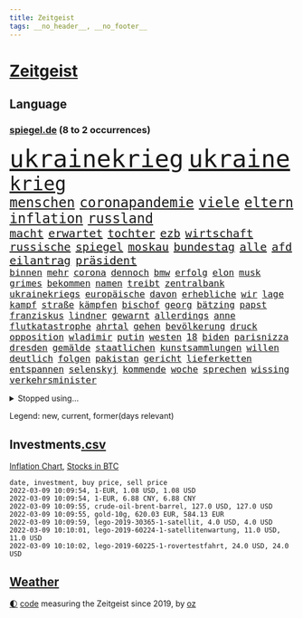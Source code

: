 ```yaml
---
title: Zeitgeist
tags: __no_header__, __no_footer__
---
```


# [Zeitgeist](https://oliz.io/zeitgeist/)

## Language

<h3><a href="https://www.spiegel.de" target="_blank">spiegel.de</a> (8 to 2 occurrences)</h3>
<p style="font-family:monospace">
<span style="font-size:32pt"><a href="news_links.html#ukrainekrieg" class="current">ukrainekrieg</a></span>
<span style="font-size:32pt"><a href="news_links.html#ukraine" class="current">ukraine</a></span>
<br>
<span style="font-size:25pt"><a href="news_links.html#krieg" class="current">krieg</a></span>
<br>
<span style="font-size:18pt"><a href="news_links.html#menschen" class="current">menschen</a></span>
<span style="font-size:18pt"><a href="news_links.html#coronapandemie" class="current">coronapandemie</a></span>
<span style="font-size:18pt"><a href="news_links.html#viele" class="current">viele</a></span>
<span style="font-size:18pt"><a href="news_links.html#eltern" class="current">eltern</a></span>
<span style="font-size:18pt"><a href="news_links.html#inflation" class="current">inflation</a></span>
<span style="font-size:18pt"><a href="news_links.html#russland" class="current">russland</a></span>
<br>
<span style="font-size:15pt"><a href="news_links.html#macht" class="current">macht</a></span>
<span style="font-size:15pt"><a href="news_links.html#erwartet" class="current">erwartet</a></span>
<span style="font-size:15pt"><a href="news_links.html#tochter" class="current">tochter</a></span>
<span style="font-size:15pt"><a href="news_links.html#ezb" class="current">ezb</a></span>
<span style="font-size:15pt"><a href="news_links.html#wirtschaft" class="current">wirtschaft</a></span>
<span style="font-size:15pt"><a href="news_links.html#russische" class="current">russische</a></span>
<span style="font-size:15pt"><a href="news_links.html#spiegel" class="current">spiegel</a></span>
<span style="font-size:15pt"><a href="news_links.html#moskau" class="current">moskau</a></span>
<span style="font-size:15pt"><a href="news_links.html#bundestag" class="current">bundestag</a></span>
<span style="font-size:15pt"><a href="news_links.html#alle" class="current">alle</a></span>
<span style="font-size:15pt"><a href="news_links.html#afd" class="current">afd</a></span>
<span style="font-size:15pt"><a href="news_links.html#eilantrag" class="current">eilantrag</a></span>
<span style="font-size:15pt"><a href="news_links.html#präsident" class="current">präsident</a></span>
<br>
<span style="font-size:12pt"><a href="news_links.html#binnen" class="current">binnen</a></span>
<span style="font-size:12pt"><a href="news_links.html#mehr" class="current">mehr</a></span>
<span style="font-size:12pt"><a href="news_links.html#corona" class="current">corona</a></span>
<span style="font-size:12pt"><a href="news_links.html#dennoch" class="current">dennoch</a></span>
<span style="font-size:12pt"><a href="news_links.html#bmw" class="current">bmw</a></span>
<span style="font-size:12pt"><a href="news_links.html#erfolg" class="current">erfolg</a></span>
<span style="font-size:12pt"><a href="news_links.html#elon" class="current">elon</a></span>
<span style="font-size:12pt"><a href="news_links.html#musk" class="current">musk</a></span>
<span style="font-size:12pt"><a href="news_links.html#grimes" class="new">grimes</a></span>
<span style="font-size:12pt"><a href="news_links.html#bekommen" class="current">bekommen</a></span>
<span style="font-size:12pt"><a href="news_links.html#namen" class="current">namen</a></span>
<span style="font-size:12pt"><a href="news_links.html#treibt" class="current">treibt</a></span>
<span style="font-size:12pt"><a href="news_links.html#zentralbank" class="current">zentralbank</a></span>
<span style="font-size:12pt"><a href="news_links.html#ukrainekriegs" class="current">ukrainekriegs</a></span>
<span style="font-size:12pt"><a href="news_links.html#europäische" class="current">europäische</a></span>
<span style="font-size:12pt"><a href="news_links.html#davon" class="current">davon</a></span>
<span style="font-size:12pt"><a href="news_links.html#erhebliche" class="current">erhebliche</a></span>
<span style="font-size:12pt"><a href="news_links.html#wir" class="current">wir</a></span>
<span style="font-size:12pt"><a href="news_links.html#lage" class="current">lage</a></span>
<span style="font-size:12pt"><a href="news_links.html#kampf" class="current">kampf</a></span>
<span style="font-size:12pt"><a href="news_links.html#straße" class="current">straße</a></span>
<span style="font-size:12pt"><a href="news_links.html#kämpfen" class="current">kämpfen</a></span>
<span style="font-size:12pt"><a href="news_links.html#bischof" class="current">bischof</a></span>
<span style="font-size:12pt"><a href="news_links.html#georg" class="current">georg</a></span>
<span style="font-size:12pt"><a href="news_links.html#bätzing" class="current">bätzing</a></span>
<span style="font-size:12pt"><a href="news_links.html#papst" class="current">papst</a></span>
<span style="font-size:12pt"><a href="news_links.html#franziskus" class="current">franziskus</a></span>
<span style="font-size:12pt"><a href="news_links.html#lindner" class="current">lindner</a></span>
<span style="font-size:12pt"><a href="news_links.html#gewarnt" class="current">gewarnt</a></span>
<span style="font-size:12pt"><a href="news_links.html#allerdings" class="current">allerdings</a></span>
<span style="font-size:12pt"><a href="news_links.html#anne" class="current">anne</a></span>
<span style="font-size:12pt"><a href="news_links.html#flutkatastrophe" class="current">flutkatastrophe</a></span>
<span style="font-size:12pt"><a href="news_links.html#ahrtal" class="current">ahrtal</a></span>
<span style="font-size:12pt"><a href="news_links.html#gehen" class="current">gehen</a></span>
<span style="font-size:12pt"><a href="news_links.html#bevölkerung" class="current">bevölkerung</a></span>
<span style="font-size:12pt"><a href="news_links.html#druck" class="current">druck</a></span>
<span style="font-size:12pt"><a href="news_links.html#opposition" class="current">opposition</a></span>
<span style="font-size:12pt"><a href="news_links.html#wladimir" class="current">wladimir</a></span>
<span style="font-size:12pt"><a href="news_links.html#putin" class="current">putin</a></span>
<span style="font-size:12pt"><a href="news_links.html#westen" class="current">westen</a></span>
<span style="font-size:12pt"><a href="news_links.html#18" class="current">18</a></span>
<span style="font-size:12pt"><a href="news_links.html#biden" class="current">biden</a></span>
<span style="font-size:12pt"><a href="news_links.html#parisnizza" class="new">parisnizza</a></span>
<span style="font-size:12pt"><a href="news_links.html#dresden" class="current">dresden</a></span>
<span style="font-size:12pt"><a href="news_links.html#gemälde" class="current">gemälde</a></span>
<span style="font-size:12pt"><a href="news_links.html#staatlichen" class="current">staatlichen</a></span>
<span style="font-size:12pt"><a href="news_links.html#kunstsammlungen" class="new">kunstsammlungen</a></span>
<span style="font-size:12pt"><a href="news_links.html#willen" class="current">willen</a></span>
<span style="font-size:12pt"><a href="news_links.html#deutlich" class="current">deutlich</a></span>
<span style="font-size:12pt"><a href="news_links.html#folgen" class="current">folgen</a></span>
<span style="font-size:12pt"><a href="news_links.html#pakistan" class="current">pakistan</a></span>
<span style="font-size:12pt"><a href="news_links.html#gericht" class="current">gericht</a></span>
<span style="font-size:12pt"><a href="news_links.html#lieferketten" class="current">lieferketten</a></span>
<span style="font-size:12pt"><a href="news_links.html#entspannen" class="current">entspannen</a></span>
<span style="font-size:12pt"><a href="news_links.html#selenskyj" class="current">selenskyj</a></span>
<span style="font-size:12pt"><a href="news_links.html#kommende" class="current">kommende</a></span>
<span style="font-size:12pt"><a href="news_links.html#woche" class="current">woche</a></span>
<span style="font-size:12pt"><a href="news_links.html#sprechen" class="current">sprechen</a></span>
<span style="font-size:12pt"><a href="news_links.html#wissing" class="current">wissing</a></span>
<span style="font-size:12pt"><a href="news_links.html#verkehrsminister" class="current">verkehrsminister</a></span>
</p>
<details>
<summary>Stopped using...</summary>
<p class="former" style="font-size:12pt">
elfmeter(505) gegenseitig(505) kämpfte(505) leeren(504) nachfolge(504) notfalls(504) vermutlich(504) beleidigungen(503) kita(503) kraft(503) legte(503) manchester(503) atmosphäre(502) braun(502) klaren(502) krankenhäuser(502) londoner(502) nachruf(502) sprengstoff(502) ankunft(501) coronaschnelltests(501) erfolgreiche(501) gemeinden(501) juden(501) konservativen(501) ludwig(501) sexuelle(501) unrecht(501) verdächtiger(501) abgang(500) büros(500) coronafälle(500) fallzahlen(500) herbert(500) korruption(500) michelle(500) radsport(500) rückschlag(500) steuer(500) zurzeit(500) 35(499) d(499) duell(499) kampagne(499) lockdowns(499) tore(499) vorschläge(499) alarm(498) boot(498) einstigen(498) euphorie(498) geboten(498) hinterlassen(498) ikone(498) israelischen(498) konfrontiert(498) minute(498) nachhaltig(498) nigeria(498) regel(498) stich(498) abwehr(497) angeblichen(497) anzeige(497) black(497) fdpchef(497) finanzaufsicht(497) giffey(497) harry(497) historisch(497) jüngste(497) kiel(497) peru(497) putsch(497) seitdem(497) umfeld(497) zwang(497) aufgeben(496) erstaunlich(496) flaschen(496) gesteht(496) joshua(496) julia(496) jung(496) juventus(496) kontrolliert(496) krankenhäusern(496) menschenrechte(496) parteitag(496) strecke(496) usbehörden(496) verbieten(496) dubai(495) erwartungen(495) freund(495) kaufen(495) laden(495) maß(495) organisationen(495) philip(495) regime(495) schlechten(495) verschaffen(495) viktor(495) wand(495) anteil(494) australische(494) endspiel(494) entschuldigen(494) frust(494) partys(494) schwangere(494) theater(494) wünschen(494) florida(493) kollaps(493) körperverletzung(493) meghan(493) opfers(493) skepsis(493) übergeben(493) 52(492) 79(492) ermöglichen(492) gegangen(492) jugendlicher(492) kandidat(492) kaputt(492) konzentrieren(492) respekt(492) torhüter(492) tourismus(492) verschieben(492) hund(491) islamischen(491) orbán(491) vorliegt(491) wochenüberblick(491) schnelltests(490) wiederholt(490) dämpfer(489) halbfinale(489) irak(489) kulissen(489) 3(488) erinnern(488) gedreht(488) juni(488) kürzlich(488) nordirland(488) umstrittenes(488) anschließend(487) lieferten(487) reiste(487) signalisiert(487) zinsen(487) anbieter(486) lernt(486) steckte(486) tim(486) vorjahr(486) belege(485) homosexuelle(485) kommunistische(485) milde(485) ausmaß(484) glücklich(484) neuauflage(484) präsidentin(484) tatverdächtigen(484) fakten(483) griechische(483) verstößt(483) verwandelt(483) antonio(482) bürgermeisterin(482) eurecht(482) journalistin(482) offizielle(482) antisemitismus(481) einreise(481) verstanden(481) wiederholen(481) duisburg(480) wirbt(480) frisch(479) haftstrafen(479) indirekt(479) spitzenreiter(479) text(479) nase(478) rivale(478) 54(477) katholischen(477) love(477) migration(477) müsste(477) zogen(477) übernommen(477) gesundheitsministerium(475) hadert(475) hausarrest(475) rollt(475) ähnlich(474) händler(473) unterschrieben(473) vermissen(473) boomen(472) bundesamts(472) erfährt(472) erstochen(472) sprachen(472) telefon(472) automatisch(471) erweist(471) gastronomie(471) präsenz(471) äußerte(471) drin(469) sergio(469) stört(469) kandidieren(468) spannend(468) trauert(468) fließen(467) zeigten(467) 2012(466) riesiges(465) sprung(465) grünenchefin(464) niederländischen(464) herausforderung(463) patzt(462) gruppen(461) intelligenz(461) kleinkind(461) intensivstationen(460) kanaren(460) 36(456) abgeschlossen(455) beobachtung(455) palmer(455) herausforderungen(453) konzert(453) guatemala(452) schulz(452) trauma(452) präsidentschaft(451) eingeschaltet(449) pentagon(449) ausgaben(447) beendete(447) weltmeisterschaft(447) inselstaat(446) palästinenser(446) 56(441) riesigen(440) verursachte(435) bösen(434) koblenz(433) trugen(431) diess(428) erzieher(428) brachten(424) 58(423) entfernen(423) lidl(423) schärfer(420) leiter(419) dankt(418) stiko(413) motivation(408) polizeiruf(399) umbau(399) gewinne(396) infos(393) diagnose(392) räumte(390) gegeneinander(388) tübinger(388) fuhren(383) klappen(382) pokal(375) ungemütlich(374) belästigung(372) gelöscht(372) lehrerin(372) staatsschutz(368) behindern(367) josef(362) containerschiff(361) herren(361) 20jährige(360) kaffee(359) magische(359) günstig(358) unzureichend(358) rein(356) recherche(355) strich(353) promille(348) bürgerrechtler(346) westberlin(346) ausländischen(345) paaren(342) übung(342) orte(339) angefahren(338) russe(337) untermauert(330) diplomatische(328) bosch(326) marihuana(326) belgische(322) enthalten(314) fühle(313) erdoğans(312) asyl(311) spannende(308) ferdinand(305) rechnung(305) charles(304) eile(296) fußballnationalmannschaft(294) fußballstar(294) nötigen(292) erlässt(290) heizt(289) bka(286) durchsuchung(280) hingelegt(278) regierungskoalition(278) potsdamer(277) abgegeben(276) schönheit(276) besonderes(275) richteten(273) dauerregen(271) schwule(271) unglaublich(268) hardliner(267) dorthin(266) kreise(266) videoaufnahmen(263) impfverweigerer(262) jahresende(262) einsätze(261) parlamentswahlen(261) kugel(260) deutschkolumne(259) einwanderer(258) flugverkehr(257) laute(255) lago(254) maggiore(254) bezichtigt(250) träumt(250) angeblichem(248) befragung(248) eröffnung(246) lee(246) entsorgt(245) transfers(245) ausnahme(243) erhöhte(242) peters(241) aussterben(240) staatschefs(240) hunderttausenden(239) delta(238) mythos(238) verurteilter(238) vormittag(238) alzheimer(237) dänen(233) ohnehin(232) teufel(231) historischem(230) liebt(230) expertengremium(229) schließung(229) denis(227) dauerhafte(226) kurzzeitig(226) chaotischen(223) coup(223) heiraten(223) verharmlost(223) auslaufen(222) vierter(221) 9(220) intendant(220) sicherer(220) australischen(216) chefs(216) festgehalten(216) umzug(216) überflutet(216) abgesehen(215) geräumt(215) spezies(214) strikten(213) vermeintlicher(213) zwischendurch(213) häufigsten(212) nevada(212) waldbrand(212) einführung(210) 1994(208) kolumbianische(205) gelaufen(204) kyrgios(204) maurer(204) schwimmt(201) camp(200) halbleitern(200) menschenrechtsaktivisten(200) militärpräsenz(199) gelohnt(198) jinping(197) kulisse(197) nrwministerpräsident(196) wechselte(196) anschluss(195) staatsmedien(195) drastischer(194) fraktion(194) kapitolsturm(194) kuriose(193) norwegischen(193) siebzigerjahren(193) zerschlagen(193) 1976(192) bundesbehörde(192) ersetzt(192) genießt(192) schwarz(192) slam(192) spencer(191) bemerkbar(189) angemeldet(188) bewahrt(187) expertin(187) niklas(187) verbinden(187) kristina(186) fußgänger(185) meterhohe(185) moritz(184) achte(183) annika(183) engsten(182) grand(182) löschen(182) mitchell(182) zurückgeben(181) stehlen(180) zügen(178) langweilig(177) zerbrach(177) anhängern(176) fische(176) händen(176) erkannt(173) befreiung(172) fluggäste(171) staatsbesuch(171) ussoldaten(171) uwe(171) polizeiwache(170) erfinden(168) pastor(167) überraschende(167) fahndung(165) coronaprämie(164) größeres(164) investiert(164) zuschuss(164) überfahrt(164) 115(162) 2025(162) bekenntnis(162) filip(162) 73(161) preiserhöhungen(161) zugverkehr(160) bestätigte(159) gesessen(159) unterschiedlichen(158) zeitgleich(154) gelobt(152) wiederholung(152) zwecke(152) ahmaud(151) antwortete(151) arbery(151) minderheiten(151) friedlich(150) talk(150) auszug(149) mehrwertsteuer(149) 2gregel(148) infektionsschutzgesetz(148) parteiausschlussverfahren(148) fernzüge(147) geschäftsführerin(147) straftaten(146) kleinere(145) personelle(145) brady(144) grippe(144) hell(144) radikalen(144) auftritten(143) weitergeben(143) überraschte(143) digitales(142) auszubildende(141) genügt(141) mr(141) daniil(140) demut(140) hanna(140) junta(140) medwedew(140) gefeuert(139) berlinbrandenburg(138) hadern(138) feminismus(137) kapstadt(137) zurückzuholen(137) friedens(136) himmlischen(136) realen(136) regierende(136) xavier(136) anzubieten(135) burundi(135) harren(135) ice(135) mad(135) bewaffneter(134) psychologie(134) umstellung(133) verschüttet(133) weiterbildung(132) tatverdächtigem(131) tragisch(131) getötete(130) usjustiz(130) verdoppeln(130) vorsitz(130) knüpfen(129) schlepper(129) sozialer(129) station(129) price(128) theologe(128) adam(127) bettina(127) grünenfraktion(127) spezielle(127) trank(125) arbeitslosen(124) gefängnissen(124) inbetriebnahme(124) zurückgezogen(124) 1974(123) geltendes(123) grünenspitze(123) knappheit(123) unsicherheiten(123) betreibern(122) coronabonus(122) süle(122) bahnen(121) fernverkehr(121) spürbar(121) strafvollzug(121) minderheitsregierung(120) schwächen(120) strafverfahren(120) wenigstens(120) aung(119) baubranche(119) geheimdienste(119) n26(119) exkanzler(118) rotterdam(118) weißer(118) billigt(117) faul(117) shanghai(117) dfbteam(116) erschossenen(116) künstlicher(116) parteichefs(116) abu(115) perspektive(115) privatleben(115) verfolgten(115) inklusive(114) vaterland(114) verbringt(114) anfangen(113) großhandel(113) ambitionen(112) doppelspitze(112) dschungel(112) polnischer(112) popstars(111) radikaler(111) viola(111) 30000(110) mutterkonzern(110) verstorbene(110) zusammenstöße(110) afdpolitiker(109) wilden(109) häftlinge(108) spielfilm(107) 8(106) mahnen(106) verleihung(106) gestört(105) medienkonzern(105) zeitplan(105) australian(104) magic(104) ops(104) oscarpreisträger(104) rigorose(104) siegerin(104) unglaubliche(104) zentralbanken(104) überragende(104) weinen(103) esaastronaut(102) materialien(102) mehrmals(101) bayernstar(100) innere(100) zimmermann(100) bitterer(99) case(99) zugesetzt(98) gasknappheit(97) belogen(96) entzündet(96) greenwashing(96) hinrichtungen(96) cleo(95) perfekt(95) tötungen(95) apartheid(94) coronaisolation(94) kaiserslautern(94) tonga(94) ökostromumlage(94) cduvorsitzende(93) woanders(93) boostern(92) exchef(92) fußballs(92) ehrlich(91) erfolgs(91) abschmelzen(90) aggressiven(90) arbeitskampf(90) bundeshaushalt(90) imperium(90) mehrheitlich(90) archäologe(89) auffrischungsimpfungen(89) blauen(89) fortan(89) jogger(89) jude(89) mexikanischen(89) alexijewitsch(88) bestätigung(88) herta(88) klimaneutrale(88) reihenweise(88) tommy(88) vorkaufsrecht(88) coronaberichterstattung(87) dušan(87) eingeläutet(87) hintermänner(87) marktanteil(87) paradies(87) todesstrafe(87) wüsts(87) zensiert(87) zig(87) kundgebung(86) outfit(86) prekär(86) sachverständigenrat(86) tories(86) unterbringung(86) verschoss(86) abzuhalten(85) falk(85) führungsduo(85) perus(85) wolfsburger(85) fahrerlaubnis(84) guterres(84) lebenslang(84) mail(84) unogeneralsekretär(84) unverantwortlich(84) votum(84) auswirkt(83) drogenbande(83) gefängnisse(83) lebenszeichen(83) studiengänge(83) testnachweis(83) windkraftanlagen(83) ökonomin(83) covorsitzende(82) oskar(82) treibender(82) extremsportler(81) gebürtige(81) tierhaltung(81) zerocovidpolitik(81) immunschutz(80) kyi(80) suu(80) thesen(80) verunsicherung(79) camilla(78) ibizaaffäre(78) zufall(78) 8500(77) ablehnen(77) apotheken(77) eingezeichnet(77) gelb(77) gespaltenen(77) kontrollierte(77) gesundheitsexperte(76) präsidentenamt(76) sinnlos(76) tatmotiv(76) wahlbetrugs(76) werkbank(76) 1995(75) branchenverband(75) bundesagentur(75) unendliche(75) vergabe(75) übertrieben(75) eva(74) gewinnung(74) mitleid(74) pessimistisch(74) schreie(74) verzweifelter(74) betreuern(73) coronagegner(73) f(73) immunologin(73) krisenstab(73) unterzeichnen(73) 107(72) ausliefern(72) dokureihe(72) brandbrief(71) dahmen(71) dudenhöffer(71) parteivorsitzenden(71) verrückte(71) 122(70) amüsiert(70) begrenzung(70) coronapositiv(70) lastminutesieg(70) milden(70) nordirak(70) reinhart(70) schottet(70) steuerzahler(70) verzeihung(70) american(69) beliebten(69) coronavirusnews(69) disney+(69) irritationen(69) behauptungen(68) herunterfahren(68) streaming(68) tierärzte(68) vaterschaft(68) weiterarbeiten(68) caroline(67) farcrebellen(67) gelungenes(67) uspolitiker(67) verankert(67) zerstritten(67) überflüssig(67) intensivpfleger(66) letztlich(66) ereignisreichen(65) eukommissionschefin(65) fußballheld(65) polizistenmorde(65) seifert(65) thematisiert(65) verurteilten(65) 1957(64) besetzung(64) betonte(64) erfurter(64) onlineparteitag(64) passte(64) senden(64) strikte(64) zwangsweise(64) 1954(63) anker(63) bern(63) cnn(63) eckel(63) elternschaft(63) finanzmarktaufsicht(63) fußballspielen(63) irene(63) kinderimpfungen(63) marcus(63) offenheit(63) rihanna(63) teuerung(63) 1978(62) beschwerte(62) eberl(62) formulieren(62) führungskräfte(62) lawine(62) neuschnee(62) schulterschluss(62) 136(61) besiegen(61) erahnen(61) feigheit(61) fotostrecke(61) fünfmal(61) popikone(61) sackgasse(61) 65jähriger(60) auslandssender(60) baustellen(60) hochrisikogebiet(60) muscheln(60) transport(60) uigurischen(60) vollzogen(60) wesentlichen(60) überprüfung(60) außenhandel(59) brisant(59) exregierungschefin(59) ffp2masken(59) leitete(59) schwimmende(59) aufmarschiert(58) horrorfilm(58) krisengebiete(58) männlichkeit(58) pflegekräften(58) spitzenbeamtin(58) stadionkapazität(58) verehrt(58) baumgart(57) gletscherschmelze(57) olympiageneralprobe(57) abflachen(56) bat(56) dreistelligen(56) gregorowicz(56) kardiologen(56) madagaskar(56) offenbarte(56) thailändischen(56) lawinengefahr(55) mittelgebirgen(55) nordseeinsel(55) pflegeheime(55) trainers(55) untergebenen(55) antisemitismusvorwürfen(54) nutzlos(54) passende(54) verhinderung(54) geschlecht(53) jüngst(53) melbourne(53) pool(53) zinspolitik(53) audi(52) definitiv(52) flugschüler(52) herausragenden(52) kamerun(52) kameruns(52) küken(52) lesbischen(52) nachwuchspiloten(52) richtungen(52) sperma(52) wartete(52) harvard(51) kern(51) parker(51) schneefällen(51) senders(51) aktiver(50) denkwürdiges(50) iranerin(50) ressorts(50) ausgewertet(49) bestellte(49) defibrillator(49) jagdschein(49) rechteck(49) schanze(49) sunday(49) vorzubereiten(49) wunderwaffe(49) zeige(49) ausnahmefällen(48) begeisterung(48) büning(48) emily(48) erfolgte(48) no(48) waghalsigen(48) angepfiffen(47) berger(47) bijan(47) charlotte(47) djirsarai(47) erledigen(47) jährliche(47) lockte(47) uiguren(47) vorzeitiges(47) beninbronzen(46) biermann(46) disziplinarverfahren(46) einnehmen(46) homeofficepauschale(46) msv(46) schaulustige(46) tee(46) toryabgeordnete(46) afrikacup(45) asylpolitik(45) auktionshaus(45) flüchtlingsboot(45) freiheiten(45) fälschungen(45) partners(45) pelé(45) renommierte(45) slogans(45) verpassten(45) way(45) wiederherstellen(45) erinnerungsstücke(44) gewichten(44) lastwagenfahrer(44) malu(44) niederschlagung(44) teslas(44) val(44) zahlreicher(44) ältester(44) ausgesperrt(43) bischofskonferenz(43) führungspositionen(43) gewertet(43) türmte(43) unfähig(43) auswanderer(42) dahintersteckt(42) dorfbewohner(42) festsaß(42) profifußballspiel(42) thronjubiläum(42) verringern(42) riot(41) schnappt(41) umsturz(41) flüchtlingscamp(40) frauenquote(40) mehrt(40) querdenkerdemos(40) taube(40) tätern(40) wahlgang(40) blizzard(39) blühen(39) hauptbahnhof(39) neujahr(39) publikation(39) demos(38) fragte(38) joni(38) kohlenmonoxidvergiftung(38) lemke(38) mexikaner(38) positioniert(38) wärter(38) übertroffen(38) abgebrochene(37) anderson(37) gefühlen(37) kulturstaatsministerin(37) mühsam(37) schatzmeister(37) wettkampf(37) ärgsten(37) blutig(36) bundestagswahlkampf(36) entkam(36) ernteten(36) handelsabkommen(36) inhalte(36) 1973(35) entführung(35) finanzschwache(35) fächern(35) gründerin(35) pfau(35) reicher(34) ryōyū(34) spätere(34) videoplattform(34) erweitern(33) krebs(33) moïse(33) residenz(33) tirol(33) trauriger(33) viertes(33) vorstellungen(33) covidverlauf(32) dürftig(32) erleichterungen(32) ffp2maskenpflicht(32) hansgeorg(32) kinderwunsch(32) maaßen(32) seniorenheim(32) skifahrerin(32) süditalien(32) beitragen(31) brandursache(31) entschluss(31) kabinettskollegen(31) kasachstan(31) rekordstand(31) sparsamkeit(31) check(30) einfachen(30) eliten(30) fußballtransfers(30) gewährleistet(30) ian(30) krimineller(30) messen(30) unterscheiden(30) 33jähriger(29) account(29) aktivismus(29) albert(29) ausfindig(29) danke(29) explizit(29) flaggschiff(29) fragwürdig(29) weltstar(29) arbeitslose(28) castillo(28) coronastudie(28) covid19infektion(28) transferticker(28) unternehmens(28) 2002(27) aufgeklärt(27) dokument(27) ernennt(27) mavericks(27) wagt(27) hauptdarstellerin(26) kunz(26) orden(26) pyrenäen(26) taxonomie(26) vorwarnung(26) industrieproduktion(25) kabine(25) lucaapp(25) mehrfachen(25) pims(25) schiller(25) wohnungsbrand(25) briefmarken(24) fehlendes(24) psychologe(24) sondermarken(24) diebesgut(23) dilettanten(23) ratschläge(23) unausweichlich(23) verweigerte(23) zusammenbricht(23) gefahndet(22) immunsystems(22) kemmer(22) klagten(22) may(22) rechtslage(22) republikanerin(22) ronja(22) sponsoring(22) zulassen(22) aneinander(21) angabe(21) dominierten(21) exekutiert(21) gepatzt(21) gießen(21) helgoland(21) selbstfahrende(21) 49(20) orange(20) roberts(20) schottischer(20) unionspolitiker(20) anschlagsplan(19) beckenbauer(19) beobachtungen(19) bitter(19) brauch(19) jemenkrieg(19) kontroversen(19) parteiführung(19) schaltete(19) bestürzt(18) christin(18) don't(18) erhöhter(18) ibrahim(18) leistungsträger(18) okpara(18) ross(18) abgeschottet(17) burnout(17) entwarf(17) gasde(17) grünwelt(17) morddrohung(17) quasi(17) stromio(17) unterwasservulkans(17) varol(17) vergewaltiger(17) virusvarianten(17) vorigen(17) ömer(17) abzuwenden(16) barty(16) eigentore(16) einmarschieren(16) handballem(16) mental(16) schießstand(16) techniker(16) unoresolutionen(16) abschiebehotel(15) bundesverteidigungsministerin(15) grünenanhänger(15) klingelt(15) parkplätze(15) ablösefrei(14) breivik(14) erschöpfung(14) gefährlichstes(14) geiselnahme(14) krass(14) massenmörder(14) misstrauensvotum(14) vergleichsportals(14) afrikacups(13) außenwelt(13) bernal(13) coronaboni(13) egan(13) kampfflugzeuge(13) riesenerfolg(13) selektive(13) tübingen(13) unionsfraktionsmanager(13) uskonzerne(13) verwundete(13) besitz(12) gemeinsamkeit(12) olympiamannschaft(12) rogan(12) siegeszug(12) straftäter(12) thermomix(12) transfermarkt(12) vorwerk(12) aubameyang(11) hinweg(11) kreisen(11) mitmischen(11) partygateaffäre(11) pierreemerick(11) pokalachtelfinale(11) rückruf(11) scotland(11) toryabgeordneter(11) ustruppen(11) volkswirte(11) yard(11)
</p>
</details>
<p>Legend: <span class="new">new</span>, <span class="current">current</span>, <span class="former">former(days relevant)</span></p>

## Investments[.csv](investments.csv)

[Inflation Chart](https://inflationchart.com),
[Stocks in BTC](https://stonksinbtc.xyz/)

```
date, investment, buy price, sell price
2022-03-09 10:09:54, 1-EUR, 1.08 USD, 1.08 USD
2022-03-09 10:09:54, 1-EUR, 6.88 CNY, 6.88 CNY
2022-03-09 10:09:55, crude-oil-brent-barrel, 127.0 USD, 127.0 USD
2022-03-09 10:09:55, gold-10g, 620.03 EUR, 584.13 EUR
2022-03-09 10:09:59, lego-2019-30365-1-satellit, 4.0 USD, 4.0 USD
2022-03-09 10:10:01, lego-2019-60224-1-satellitenwartung, 11.0 USD, 11.0 USD
2022-03-09 10:10:02, lego-2019-60225-1-rovertestfahrt, 24.0 USD, 24.0 USD
```

## [Weather](weather.html)

<footer>
<a href="javascript:toggleTheme()" class="nav">🌓</a>
<a href="https://github.com/ooz/zeitgeist">code</a> measuring the Zeitgeist since 2019, by <a href="https://oliz.io">oz</a>
</footer>
